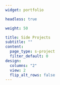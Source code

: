```yaml
---
widget: portfolio

headless: true

weight: 50

title: Side Projects
subtitle: ""
content:
  page_type: s-project
  filter_default: 0
design:
  columns: "2"
  view: 2
  flip_alt_rows: false
---
```

